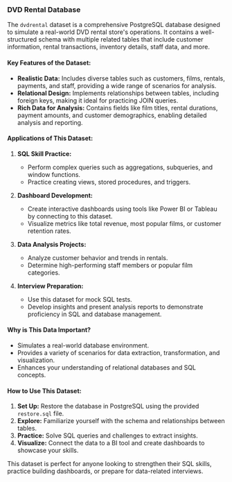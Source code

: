 ### **DVD Rental Database**

The `dvdrental` dataset is a comprehensive PostgreSQL database designed to simulate a real-world DVD rental store's operations. It contains a well-structured schema with multiple related tables that include customer information, rental transactions, inventory details, staff data, and more.

#### **Key Features of the Dataset:**
- **Realistic Data:** Includes diverse tables such as customers, films, rentals, payments, and staff, providing a wide range of scenarios for analysis.
- **Relational Design:** Implements relationships between tables, including foreign keys, making it ideal for practicing JOIN queries.
- **Rich Data for Analysis:** Contains fields like film titles, rental durations, payment amounts, and customer demographics, enabling detailed analysis and reporting.

#### **Applications of This Dataset:**
1. **SQL Skill Practice:**
   - Perform complex queries such as aggregations, subqueries, and window functions.
   - Practice creating views, stored procedures, and triggers.

2. **Dashboard Development:**
   - Create interactive dashboards using tools like Power BI or Tableau by connecting to this dataset.
   - Visualize metrics like total revenue, most popular films, or customer retention rates.

3. **Data Analysis Projects:**
   - Analyze customer behavior and trends in rentals.
   - Determine high-performing staff members or popular film categories.

4. **Interview Preparation:**
   - Use this dataset for mock SQL tests.
   - Develop insights and present analysis reports to demonstrate proficiency in SQL and database management.

#### **Why is This Data Important?**
- Simulates a real-world database environment.
- Provides a variety of scenarios for data extraction, transformation, and visualization.
- Enhances your understanding of relational databases and SQL concepts.

#### **How to Use This Dataset:**
1. **Set Up:** Restore the database in PostgreSQL using the provided `restore.sql` file.
2. **Explore:** Familiarize yourself with the schema and relationships between tables.
3. **Practice:** Solve SQL queries and challenges to extract insights.
4. **Visualize:** Connect the data to a BI tool and create dashboards to showcase your skills.

This dataset is perfect for anyone looking to strengthen their SQL skills, practice building dashboards, or prepare for data-related interviews.
